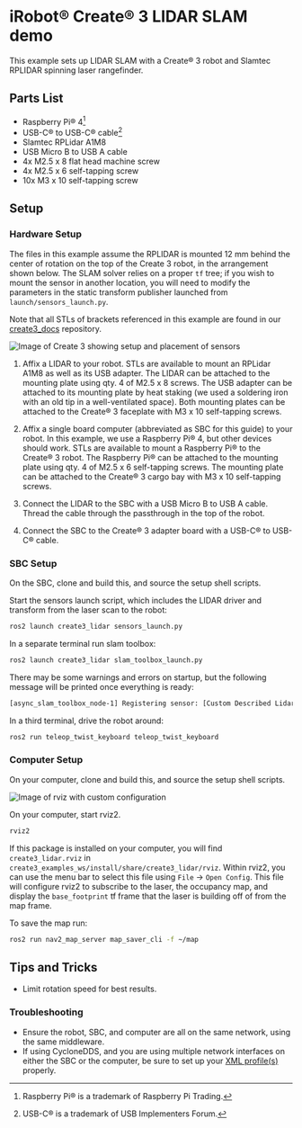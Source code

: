 # iRobot® Create® 3 LIDAR SLAM demo

This example sets up LIDAR SLAM with a Create® 3 robot and Slamtec RPLIDAR spinning laser rangefinder.

## Parts List

* Raspberry Pi® 4[^1]
* USB-C® to USB-C® cable[^2]
* Slamtec RPLidar A1M8
* USB Micro B to USB A cable
* 4x M2.5 x 8 flat head machine screw
* 4x M2.5 x 6 self-tapping screw
* 10x M3 x 10 self-tapping screw

## Setup

### Hardware Setup

The files in this example assume the RPLIDAR is mounted 12 mm behind the center of rotation on the top of the Create 3 robot, in the arrangement shown below.
The SLAM solver relies on a proper `tf` tree; if you wish to mount the sensor in another location, you will need to modify the parameters in the static transform publisher launched from `launch/sensors_launch.py`.

Note that all STLs of brackets referenced in this example are found in our [create3_docs](https://github.com/iRobotEducation/create3_docs/tree/main/docs/hw/data/brackets) repository.

![Image of Create 3 showing setup and placement of sensors](https://iroboteducation.github.io/create3_docs/examples/data/create3_lidar_top.jpg)

1. Affix a LIDAR to your robot.
   STLs are available to mount an RPLidar A1M8 as well as its USB adapter.
   The LIDAR can be attached to the mounting plate using qty. 4 of M2.5 x 8 screws.
   The USB adapter can be attached to its mounting plate by heat staking (we used a soldering iron with an old tip in a well-ventilated space).
   Both mounting plates can be attached to the Create® 3 faceplate with M3 x 10 self-tapping screws.

1. Affix a single board computer (abbreviated as SBC for this guide) to your robot.
   In this example, we use a Raspberry Pi® 4, but other devices should work.
   STLs are available to mount a Raspberry Pi® to the Create® 3 robot.
   The Raspberry Pi® can be attached to the mounting plate using qty. 4 of M2.5 x 6 self-tapping screws.
   The mounting plate can be attached to the Create® 3 cargo bay with M3 x 10 self-tapping screws.

1. Connect the LIDAR to the SBC with a USB Micro B to USB A cable.
   Thread the cable through the passthrough in the top of the robot.

1. Connect the SBC to the Create® 3 adapter board with a USB-C® to USB-C® cable.

### SBC Setup

On the SBC, clone and build this, and source the setup shell scripts.

Start the sensors launch script, which includes the LIDAR driver and transform from the laser scan to the robot:

```bash
ros2 launch create3_lidar sensors_launch.py
```

In a separate terminal run slam toolbox:

```bash
ros2 launch create3_lidar slam_toolbox_launch.py
```

There may be some warnings and errors on startup, but the following message will be printed once everything is ready:

```bash
[async_slam_toolbox_node-1] Registering sensor: [Custom Described Lidar]
```

In a third terminal, drive the robot around:

```bash
ros2 run teleop_twist_keyboard teleop_twist_keyboard
```

### Computer Setup

On your computer, clone and build this, and source the setup shell scripts.

![Image of rviz with custom configuration](https://iroboteducation.github.io/create3_docs/examples/data/create3_lidar_rviz.png)

On your computer, start rviz2.

```bash
rviz2
```

If this package is installed on your computer, you will find `create3_lidar.rviz` in `create3_examples_ws/install/share/create3_lidar/rviz`.
Within rviz2, you can use the menu bar to select this file using `File` -> `Open Config`.
This file will configure rviz2 to subscribe to the laser, the occupancy map, and display the `base_footprint` tf frame that the laser is building off of from the map frame.

To save the map run:
```bash
ros2 run nav2_map_server map_saver_cli -f ~/map
```

## Tips and Tricks

* Limit rotation speed for best results.

### Troubleshooting

* Ensure the robot, SBC, and computer are all on the same network, using the same middleware.
* If using CycloneDDS, and you are using multiple network interfaces on either the SBC or the computer, be sure to set up your [XML profile(s)](https://iroboteducation.github.io/create3_docs/setup/xml-config/) properly.

[^1]: Raspberry Pi® is a trademark of Raspberry Pi Trading.
[^2]: USB-C® is a trademark of USB Implementers Forum.
[^3]: All other trademarks mentioned are the property of their respective owners.
